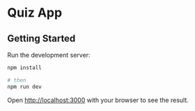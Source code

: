# Quiz App

## Getting Started

Run the development server:

```bash
npm install

# then
npm run dev
```

Open [http://localhost:3000](http://localhost:3000) with your browser to see the result.
